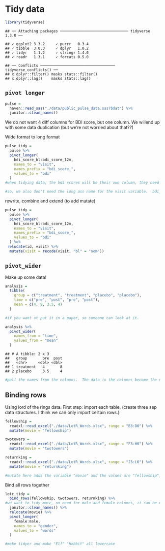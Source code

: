 Tidy data
================

``` r
library(tidyverse)
```

    ## ── Attaching packages ─────────────────────────────── tidyverse 1.3.0 ──

    ## ✓ ggplot2 3.3.2     ✓ purrr   0.3.4
    ## ✓ tibble  3.0.3     ✓ dplyr   1.0.2
    ## ✓ tidyr   1.1.2     ✓ stringr 1.4.0
    ## ✓ readr   1.3.1     ✓ forcats 0.5.0

    ## ── Conflicts ────────────────────────────────── tidyverse_conflicts() ──
    ## x dplyr::filter() masks stats::filter()
    ## x dplyr::lag()    masks stats::lag()

## `pivot longer`

``` r
pulse = 
  haven::read_sas("./data/public_pulse_data.sas7bdat") %>% 
  janitor::clean_names()
```

We do not want 4 diff columns for BDI score, but one column. We willend
up with some data duplication (but we’re not worried about that??)

Wide format to long format

``` r
pulse_tidy = 
  pulse %>% 
  pivot_longer(
    bdi_score_bl:bdi_score_12m,
    names_to = "visit",
    names_prefix = "bdi_score_",
    values_to = "bdi"
  )
#when tidying data, the bdi scores will be their own column, they need their own name, which we've named here as "visit". Their values will no longer fall under their current columns and need to be renamed as well to "bdi"

#so, we also don't need the long ass name for the visit variable.  bdi_score_bl can just be "bl" or "baseline".  The `names_prefix` fn removes it.  NEXT time, fix bl to 0m for consistency (IN THE NEXT CODE CHUNK.
```

rewrite, combine and extend (to add mutate)

``` r
pulse_tidy = 
  pulse %>% 
  pivot_longer(
    bdi_score_bl:bdi_score_12m,
    names_to = "visit",
    names_prefix = "bdi_score_",
    values_to = "bdi"
  ) %>% 
 relocate(id, visit) %>% 
  mutate(visit = recode(visit, "bl" = "oom"))
```

## `pivot_wider`

Make up some data\!

``` r
analysis = 
  tibble(
    group = c("treatment", "treatment", "placebo", "placebo"),
    time = c("pre", "post", "pre", "post"),
    mean = c(4, 8, 3.5, 4)
  )

#if you want ot put it in a paper, so someone can look at it.

analysis %>% 
  pivot_wider(
    names_from = "time",
    values_from = "mean"
  )
```

    ## # A tibble: 2 x 3
    ##   group       pre  post
    ##   <chr>     <dbl> <dbl>
    ## 1 treatment   4       8
    ## 2 placebo     3.5     4

``` r
#pull the names from the columns.  The data in the columns become the new column names
```

## Binding rows

Using lord of the rings data. First step: import each table. (create
three sep data structures. I think we can only import certain rows.)

``` r
fellowship = 
  readxl::read_excel("./data/LotR_Words.xlsx", range = "B3:D6") %>% 
  mutate(movie = "fellowship")

twotowers = 
  readxl::read_excel("./data/LotR_Words.xlsx", range = "F3:H6") %>% 
  mutate(movie = "twotowers")

returnking = 
  readxl::read_excel("./data/LotR_Words.xlsx", range = "J3:L6") %>% 
  mutate(movie = "returnking")

#mutate here adds the variable "movie" and the values are "fellowship", "twotowers", "returnking".
```

Bind all rows together

``` r
lotr_tidy = 
  bind_rows(fellowship, twotowers, returnking) %>% 
#we want to tidy more, no need for male and female columns, it can be under one "sex" and the values under "words"
  janitor::clean_names() %>% 
  relocate(movie) %>% 
  pivot_longer(
    female:male,
    names_to = "gender",
    values_to = "words"
  )

#make tidyer and make "Elf" "Hobbit" all lowercase
```
